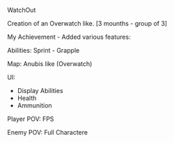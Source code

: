 WatchOut

Creation of an Overwatch like.
[3 mounths - group of 3]

My Achievement - Added various features:

Abilities:
Sprint - Grapple

Map:
Anubis like (Overwatch)

UI:
- Display Abilities
- Health
- Ammunition

Player POV:
FPS

Enemy POV:
Full Charactere

